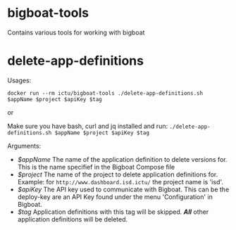 # bigboat-tools

Contains various tools for working with bigboat

# delete-app-definitions

Usages:

`docker run --rm ictu/bigboat-tools ./delete-app-definitions.sh $appName $project $apiKey $tag`

or

Make sure you have bash, curl and jq installed and run: `./delete-app-definitions.sh $appName $project $apiKey $tag`

Arguments:

* _$appName_ The name of the application definition to delete versions for. This is the name specifief in the Bigboat Compose file
* _$project_ The name of the project to delete application definitions for. Example: for `http://www.dashboard.isd.ictu/` the project name is 'isd'.
* _$apiKey_ The API key used to communicate with Bigboat. This can be the deploy-key are an API Key found under the menu 'Configuration' in Bigboat.
* _$tag_ Application definitions with this tag will be skipped. **_All_** other application definitions will be deleted.